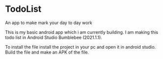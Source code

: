 # TodoList
An app to make mark your day to day work

This is my basic android app which i am currently building.
I am making this todo list in Android Studio Bumblebee (2021.1.1).

To install the file install the project in your pc and open it
in android studio. Build the file and make an APK of the file.

